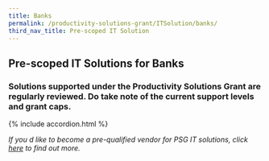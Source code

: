 ```yaml
---
title: Banks
permalink: /productivity-solutions-grant/ITSolution/banks/
third_nav_title: Pre-scoped IT Solution
---
```


## Pre-scoped IT Solutions for Banks

### Solutions supported under the Productivity Solutions Grant are regularly reviewed. Do take note of the current support levels and grant caps.

{% include accordion.html %}

_If you d like to become a pre-qualified vendor for PSG IT solutions, click <a target='_blank' href='https://www.imda.gov.sg/icmvendors' >here</a> to find out more._

